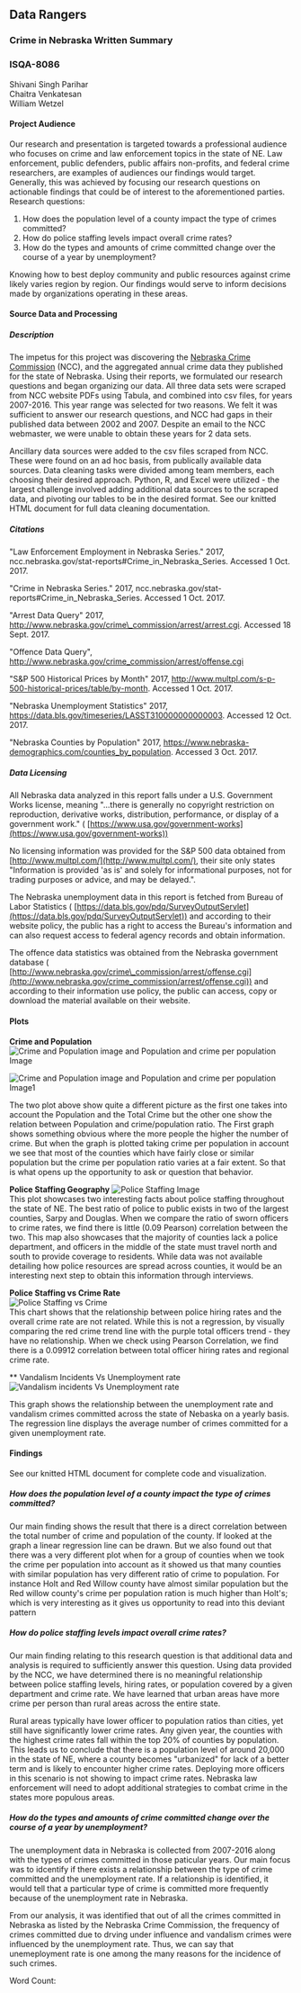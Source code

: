 ## Data Rangers
### Crime in Nebraska Written Summary
### ISQA-8086
Shivani Singh Parihar  
Chaitra Venkatesan  
William Wetzel

#### Project Audience

Our research and presentation is targeted towards a professional audience who focuses on crime and law enforcement topics in the state of NE. Law enforcement, public defenders, public affairs non-profits, and federal crime researchers, are examples of audiences our findings would target. Generally, this was achieved by focusing our research questions on actionable findings that could be of interest to the aforementioned parties. Research questions:  

1. How does the population level of a county impact the type of crimes committed?
2. How do police staffing levels impact overall crime rates?
3. How do the types and amounts of crime committed change over the course of a year by unemployment?  

Knowing how to best deploy community and public resources against crime likely varies region by region. Our findings would serve to inform decisions made by organizations operating in these areas.  

#### Source Data and Processing

##### Description

The impetus for this project was discovering the [Nebraska Crime Commission](http://www.nebraska.gov) (NCC), and the aggregated annual crime data they published for the state of Nebraska. Using their reports, we formulated our research questions and began organizing our data. All three data sets were scraped from NCC website PDFs using Tabula, and combined into csv files, for years 2007-2016. This year range was selected for two reasons. We felt it was sufficient to answer our research questions, and NCC had gaps in their published data between 2002 and 2007. Despite an email to the NCC webmaster, we were unable to obtain these years for 2 data sets.  

Ancillary data sources were added to the csv files scraped from NCC. These were found on an ad hoc basis, from publically available data sources. Data cleaning tasks were divided among team members, each choosing their desired approach. Python, R, and Excel were utilized - the largest challenge involved adding additional data sources to the scraped data, and pivoting our tables to be in the desired format. See our knitted HTML document for full data cleaning documentation.  

##### Citations

"Law Enforcement Employment in Nebraska Series." 2017, ncc.nebraska.gov/stat-reports#Crime_in_Nebraska_Series. Accessed 1 Oct. 2017.

"Crime in Nebraska Series." 2017, ncc.nebraska.gov/stat-reports#Crime_in_Nebraska_Series. Accessed 1 Oct. 2017.

"Arrest Data Query" 2017, http://www.nebraska.gov/crime\_commission/arrest/arrest.cgi. Accessed 18 Sept. 2017.

"Offence Data Query", http://www.nebraska.gov/crime_commission/arrest/offense.cgi

"S&P 500 Historical Prices by Month" 2017, http://www.multpl.com/s-p-500-historical-prices/table/by-month. Accessed 1 Oct. 2017.  

"Nebraska Unemployment Statistics" 2017, https://data.bls.gov/timeseries/LASST310000000000003. Accessed 12 Oct. 2017.  

"Nebraska Counties by Population" 2017, https://www.nebraska-demographics.com/counties_by_population. Accessed 3 Oct. 2017.



##### Data Licensing

All Nebraska data analyzed in this report falls under a U.S. Government Works license, meaning &quot;...there is generally no copyright restriction on reproduction, derivative works, distribution, performance, or display of a government work.&quot; ( [https://www.usa.gov/government-works](https://www.usa.gov/government-works))

No licensing information was provided for the S&amp;P 500 data obtained from [http://www.multpl.com/](http://www.multpl.com/), their site only states &quot;Information is provided &#39;as is&#39; and solely for informational purposes, not for trading purposes or advice, and may be delayed.&quot;.

The Nebraska unemployment data in this report is fetched from Bureau of Labor Statistics ( [https://data.bls.gov/pdq/SurveyOutputServlet](https://data.bls.gov/pdq/SurveyOutputServlet)) and according to their website policy, the public has a right to access the Bureau&#39;s information and can also request access to federal agency records and obtain information.

The offence data statistics was obtained from the Nebraska government database ( [http://www.nebraska.gov/crime\_commission/arrest/offense.cgi](http://www.nebraska.gov/crime_commission/arrest/offense.cgi)) and according to their information use policy, the public can access, copy or download the material available on their website.

#### Plots

**Crime and Population**
![Crime and Population image and Population and crime per population Image](https://github.com/Shivani-Parihar/Data-Rangers/blob/master/Deliverables/FinalAnalysisOrPresentation/images/CrimeAgainstPopulation.png)

![Crime and Population image and Population and crime per population Image1](https://github.com/Shivani-Parihar/Data-Rangers/blob/master/Deliverables/FinalAnalysisOrPresentation/images/CrimePerPopHighPopulation.png)

The two plot above show quite a different picture as the first one takes into account the Population and the Total Crime but the other one show the relation between Population and crime/population ratio. The First graph shows something obvious where the more people the higher the number of crime. But when the graph is plotted taking crime per population in account we see that most of the counties which have fairly close or similar population but the crime per population ratio varies at a fair extent. So that is what opens up the opportunity to ask or question that behavior.


**Police Staffing Geography**
![Police Staffing Image](https://raw.githubusercontent.com/Shivani-Parihar/Data-Rangers/master/Deliverables/FinalAnalysisOrPresentation/images/soStaffingNe.png)  
This plot showcases two interesting facts about police staffing throughout the state of NE. The best ratio of police to public exists in two of the largest counties, Sarpy and Douglas. When we compare the ratio of sworn officers to crime rates, we find there is little (0.09 Pearson) correlation between the two. This map also showcases that the majority of counties lack a police department, and officers in the middle of the state must travel north and south to provide coverage to residents. While data was not available detailing how police resources are spread across counties, it would be an interesting next step to obtain this information through interviews.  

**Police Staffing vs Crime Rate**  
![Police Staffing vs Crime](https://raw.githubusercontent.com/Shivani-Parihar/Data-Rangers/master/Deliverables/FinalAnalysisOrPresentation/images/policeCrime.png)  
This chart shows that the relationship between police hiring rates and the overall crime rate are not related. While this is not a regression, by visually comparing the red crime trend line with the purple total officers trend - they have no relationship. When we check using Pearson Correlation, we find there is a 0.09912 correlation between total officer hiring rates and regional crime rate.

** Vandalism Incidents Vs Unemployment rate
![Vandalism incidents Vs Unemployment rate](https://github.com/Shivani-Parihar/Data-Rangers/blob/master/Deliverables/FinalAnalysisOrPresentation/images/vandalism_unem.png)

This graph shows the relationship between the unemployment rate and vandalism crimes committed across the state of Nebaska on a yearly basis. The regression line displays the average number of crimes committed for a given unemployment rate.

#### Findings

See our knitted HTML document for complete code and visualization.

##### How does the population level of a county impact the type of crimes committed?

Our main finding shows the result that there is a direct correlation between the total number of crime and population of the county. If looked at the graph a linear regression line can be drawn. But we also found out that there was a very different plot when for a group of counties when we took the crime per population into account as it showed us that many counties with similar population has very different ratio of crime to population. For instance Holt and Red Willow county have almost similar population but the Red willow county's crime per population ration is much higher than Holt's; which is very interesting as it gives us opportunity to read into this deviant pattern

##### How do police staffing levels impact overall crime rates?  

Our main finding relating to this research question is that additional data and analysis is required to sufficiently answer this question. Using data provided by the NCC, we have determined there is no meaningful relationship between police staffing levels, hiring rates, or population covered by a given department and crime rate. We have learned that urban areas have more crime per person than rural areas across the entire state.

Rural areas typically have lower officer to population ratios than cities, yet still have significantly lower crime rates. Any given year, the counties with the highest crime rates fall within the top 20% of counties by population. This leads us to conclude that there is a population level of around 20,000 in the state of NE, where a county becomes "urbanized" for lack of a better term and is likely to encounter higher crime rates. Deploying more officers in this scenario is not showing to impact crime rates. Nebraska law enforcement will need to adopt additional strategies to combat crime in the states more populous areas.


##### How do the types and amounts of crime committed change over the course of a year by unemployment?

The unemployment data in Nebraska is collected from 2007-2016 along with the types of crimes committed in those paticular years. Our main focus was to idcentify if there exists a relationship between the type of crime committed and the unemployment rate. If a relationship is identified, it would tell that a particular type of crime is committed more frequently because of the unemployment rate in Nebraska.

From our analysis, it was identified that out of all the crimes committed in Nebraska as listed by the Nebraska Crime Commission, the frequency of crimes committed due to drving under influence and vandalism crimes were influenced by the unemployment rate. Thus, we can say that unemeployment rate is one among the many reasons for the incidence of such crimes.



Word Count:

